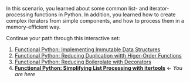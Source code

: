 In this scenario, you learned about some common list- and iterator-processing
functions in Python. In addition, you learned how to create complex iterators
from simple components, and how to process them in a memory-efficient way.

Continue your path through this interactive set:

1. [Functional Python: Implementing Immutable Data Structures](https://learning.oreilly.com/scenarios/-/9781492094838)
2. [Functional Python: Reducing Duplication witth Higer-Order Functions](https://learning.oreilly.com/scenarios/-/9781492094845)
3. [Functional Python: Reducing Boilerplate with Decorators](https://learning.oreilly.com/scenarios/-/9781492094852)
4. **[Functional Python: Simplifying List Processing with itertools](https://learning.oreilly.com/scenarios/-/9781492094869)** &#8592; *You are here*

